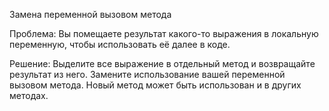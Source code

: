 Замена переменной вызовом метода

Проблема: Вы помещаете результат какого-то выражения в локальную переменную, чтобы использовать её далее в коде.

Решение: Выделите все выражение в отдельный метод и возвращайте результат из него. Замените использование вашей переменной вызовом метода. Новый метод может быть использован и в других методах.

